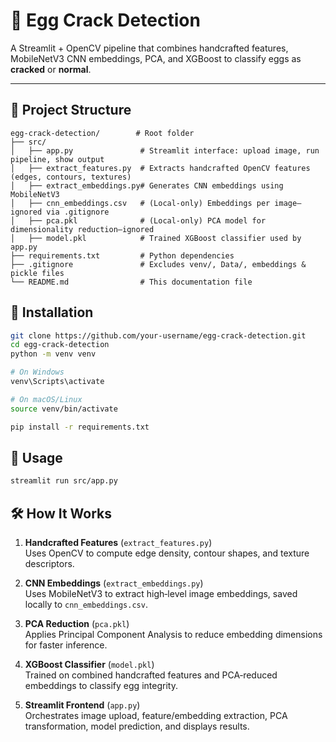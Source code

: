 # 🥚 Egg Crack Detection

A Streamlit + OpenCV pipeline that combines handcrafted features, MobileNetV3 CNN embeddings, PCA, and XGBoost to classify eggs as **cracked** or **normal**.

---

## 📂 Project Structure

```text
egg-crack-detection/        # Root folder
├── src/
│   ├── app.py               # Streamlit interface: upload image, run pipeline, show output
│   ├── extract_features.py  # Extracts handcrafted OpenCV features (edges, contours, textures)
│   ├── extract_embeddings.py# Generates CNN embeddings using MobileNetV3
│   ├── cnn_embeddings.csv   # (Local‑only) Embeddings per image—ignored via .gitignore
│   ├── pca.pkl              # (Local‑only) PCA model for dimensionality reduction—ignored
│   ├── model.pkl            # Trained XGBoost classifier used by app.py
├── requirements.txt         # Python dependencies
├── .gitignore               # Excludes venv/, Data/, embeddings & pickle files
└── README.md                # This documentation file
```
## 🔧 Installation

```bash
git clone https://github.com/your-username/egg-crack-detection.git
cd egg-crack-detection
python -m venv venv

# On Windows
venv\Scripts\activate

# On macOS/Linux
source venv/bin/activate

pip install -r requirements.txt
```
## 🚀 Usage

```bash
streamlit run src/app.py
```
## 🛠 How It Works

1. **Handcrafted Features** (`extract_features.py`)  
   Uses OpenCV to compute edge density, contour shapes, and texture descriptors.

2. **CNN Embeddings** (`extract_embeddings.py`)  
   Uses MobileNetV3 to extract high‑level image embeddings, saved locally to `cnn_embeddings.csv`.

3. **PCA Reduction** (`pca.pkl`)  
   Applies Principal Component Analysis to reduce embedding dimensions for faster inference.

4. **XGBoost Classifier** (`model.pkl`)  
   Trained on combined handcrafted features and PCA‑reduced embeddings to classify egg integrity.

5. **Streamlit Frontend** (`app.py`)  
   Orchestrates image upload, feature/embedding extraction, PCA transformation, model prediction, and displays results.

```




